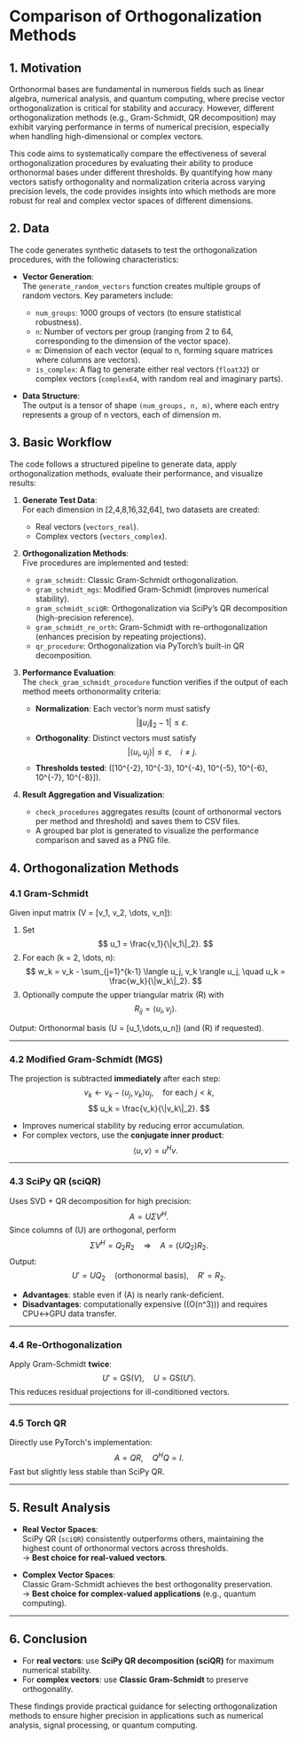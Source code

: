 # Comparison of Orthogonalization Methods

## 1. Motivation
Orthonormal bases are fundamental in numerous fields such as linear algebra, numerical analysis, and quantum computing, where precise vector orthogonalization is critical for stability and accuracy. However, different orthogonalization methods (e.g., Gram-Schmidt, QR decomposition) may exhibit varying performance in terms of numerical precision, especially when handling high-dimensional or complex vectors. 

This code aims to systematically compare the effectiveness of several orthogonalization procedures by evaluating their ability to produce orthonormal bases under different thresholds. By quantifying how many vectors satisfy orthogonality and normalization criteria across varying precision levels, the code provides insights into which methods are more robust for real and complex vector spaces of different dimensions.

## 2. Data
The code generates synthetic datasets to test the orthogonalization procedures, with the following characteristics:

- **Vector Generation**:  
  The `generate_random_vectors` function creates multiple groups of random vectors. Key parameters include:
  - `num_groups`: 1000 groups of vectors (to ensure statistical robustness).  
  - `n`: Number of vectors per group (ranging from 2 to 64, corresponding to the dimension of the vector space).  
  - `m`: Dimension of each vector (equal to n, forming square matrices where columns are vectors).  
  - `is_complex`: A flag to generate either real vectors (`float32`) or complex vectors (`complex64`, with random real and imaginary parts).  

- **Data Structure**:  
  The output is a tensor of shape `(num_groups, n, m)`, where each entry represents a group of n vectors, each of dimension m.

## 3. Basic Workflow
The code follows a structured pipeline to generate data, apply orthogonalization methods, evaluate their performance, and visualize results:

1. **Generate Test Data**:  
   For each dimension in [2,4,8,16,32,64], two datasets are created:
   - Real vectors (`vectors_real`).
   - Complex vectors (`vectors_complex`).

2. **Orthogonalization Methods**:  
   Five procedures are implemented and tested:
   - `gram_schmidt`: Classic Gram-Schmidt orthogonalization.  
   - `gram_schmidt_mgs`: Modified Gram-Schmidt (improves numerical stability).  
   - `gram_schmidt_sciQR`: Orthogonalization via SciPy’s QR decomposition (high-precision reference).  
   - `gram_schmidt_re_orth`: Gram-Schmidt with re-orthogonalization (enhances precision by repeating projections).  
   - `qr_procedure`: Orthogonalization via PyTorch’s built-in QR decomposition.  

3. **Performance Evaluation**:  
   The `check_gram_schmidt_procedure` function verifies if the output of each method meets orthonormality criteria:
   - **Normalization**: Each vector’s norm must satisfy  
     $$
     |\|u_i\|_2 - 1| \le \varepsilon.
     $$
   - **Orthogonality**: Distinct vectors must satisfy  
     $$
     |\langle u_i, u_j \rangle| \le \varepsilon, \quad i \ne j.
     $$
   - **Thresholds tested**: \([10^{-2}, 10^{-3}, 10^{-4}, 10^{-5}, 10^{-6}, 10^{-7}, 10^{-8}]\).  

4. **Result Aggregation and Visualization**:  
   - `check_procedures` aggregates results (count of orthonormal vectors per method and threshold) and saves them to CSV files.  
   - A grouped bar plot is generated to visualize the performance comparison and saved as a PNG file.  

## 4. Orthogonalization Methods

### 4.1 Gram-Schmidt
Given input matrix \(V = [v_1, v_2, \dots, v_n]\):

1. Set  
$$
u_1 = \frac{v_1}{\|v_1\|_2}.
$$
2. For each \(k = 2, \dots, n\):  
$$
w_k = v_k - \sum_{j=1}^{k-1} \langle u_j, v_k \rangle u_j, \quad
u_k = \frac{w_k}{\|w_k\|_2}.
$$
3. Optionally compute the upper triangular matrix \(R\) with  
$$
R_{ij} = \langle u_i, v_j \rangle.
$$

Output: Orthonormal basis \(U = [u_1,\dots,u_n]\) (and \(R\) if requested).

---

### 4.2 Modified Gram-Schmidt (MGS)
The projection is subtracted **immediately** after each step:
$$
v_k \gets v_k - \langle u_j, v_k \rangle u_j, \quad \text{for each } j < k,
$$
$$
u_k = \frac{v_k}{\|v_k\|_2}.
$$
- Improves numerical stability by reducing error accumulation.  
- For complex vectors, use the **conjugate inner product**:  
$$
\langle u, v \rangle = u^H v.
$$

---

### 4.3 SciPy QR (sciQR)
Uses SVD + QR decomposition for high precision:
$$
A = U \Sigma V^H.
$$
Since columns of \(U\) are orthogonal, perform
$$
\Sigma V^H = Q_2 R_2 \quad \Longrightarrow \quad
A = (U Q_2) R_2.
$$
Output: 
$$
U' = U Q_2 \quad \text{(orthonormal basis)}, \quad
R' = R_2.
$$

- **Advantages**: stable even if \(A\) is nearly rank-deficient.  
- **Disadvantages**: computationally expensive (\(O(n^3)\)) and requires CPU↔GPU data transfer.

---

### 4.4 Re-Orthogonalization
Apply Gram-Schmidt **twice**:
$$
U' = \mathrm{GS}(V), \quad U = \mathrm{GS}(U').
$$
This reduces residual projections for ill-conditioned vectors.  

---

### 4.5 Torch QR
Directly use PyTorch's implementation:
$$
A = Q R, \quad Q^H Q = I.
$$
Fast but slightly less stable than SciPy QR.

---

## 5. Result Analysis

- **Real Vector Spaces**:  
  SciPy QR (`sciQR`) consistently outperforms others, maintaining the highest count of orthonormal vectors across thresholds.  
  → **Best choice for real-valued vectors**.  

- **Complex Vector Spaces**:  
  Classic Gram-Schmidt achieves the best orthogonality preservation.  
  → **Best choice for complex-valued applications** (e.g., quantum computing).  

---

## 6. Conclusion

- For **real vectors**: use **SciPy QR decomposition (sciQR)** for maximum numerical stability.  
- For **complex vectors**: use **Classic Gram-Schmidt** to preserve orthogonality.  

These findings provide practical guidance for selecting orthogonalization methods to ensure higher precision in applications such as numerical analysis, signal processing, or quantum computing.
